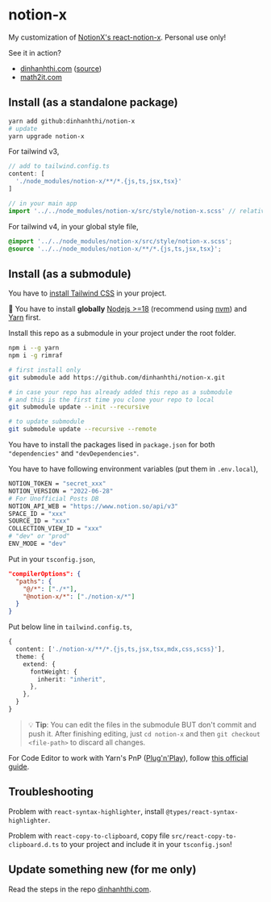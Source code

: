 # notion-x

My customization of [NotionX's react-notion-x](https://github.com/NotionX/react-notion-x). Personal use only!

See it in action?

- [dinhanhthi.com](https://dinhanhthi.com/) ([source](https://github.com/dinhanhthi/dinhanhthi.com))
- [math2it.com](https://math2it.com/)

## Install (as a standalone package)

```bash
yarn add github:dinhanhthi/notion-x
# update
yarn upgrade notion-x
```

For tailwind v3,

```ts
// add to tailwind.config.ts
content: [
  './node_modules/notion-x/**/*.{js,ts,jsx,tsx}'
]

// in your main app
import '../../node_modules/notion-x/src/style/notion-x.scss' // relative path
```

For tailwind v4, in your global style file,

```css
@import '../../node_modules/notion-x/src/style/notion-x.scss';
@source '../../node_modules/notion-x/**/*.{js,ts,jsx,tsx}';
```


## Install (as a submodule)

You have to [install Tailwind CSS](https://tailwindcss.com/docs/installation) in your project.

🚨 You have to install **globally** [Nodejs >=18](https://nodejs.org/en) (recommend using [nvm](https://github.com/nvm-sh/nvm)) and [Yarn](https://yarnpkg.com/) first.

Install this repo as a submodule in your project under the root folder.

```bash
npm i --g yarn
npm i -g rimraf
```

```bash
# first install only
git submodule add https://github.com/dinhanhthi/notion-x.git

# in case your repo has already added this repo as a submodule
# and this is the first time you clone your repo to local
git submodule update --init --recursive

# to update submodule
git submodule update --recursive --remote
```

You have to install the packages lised in `package.json` for both `"dependencies"` and `"devDependencies"`.

You have to have following environment variables (put them in `.env.local`),

```bash
NOTION_TOKEN = "secret_xxx"
NOTION_VERSION = "2022-06-28"
# For Unofficial Posts DB
NOTION_API_WEB = "https://www.notion.so/api/v3"
SPACE_ID = "xxx"
SOURCE_ID = "xxx"
COLLECTION_VIEW_ID = "xxx"
# "dev" or "prod"
ENV_MODE = "dev"
```

Put in your `tsconfig.json`,

```json
"compilerOptions": {
  "paths": {
    "@/*": ["./*"],
    "@notion-x/*": ["./notion-x/*"]
  }
}
```

Put below line in `tailwind.config.ts`,

```ts
{
  content: ['./notion-x/**/*.{js,ts,jsx,tsx,mdx,css,scss}'],
  theme: {
    extend: {
      fontWeight: {
        inherit: "inherit",
      },
    },
  }
}
```

> 💡 **Tip**: You can edit the files in the submodule BUT don't commit and push it. After finishing editing, just `cd notion-x` and then `git checkout <file-path>` to discard all changes.

For Code Editor to work with Yarn's PnP ([Plug'n'Play](https://yarnpkg.com/features/pnp)), follow [this official guide](https://yarnpkg.com/getting-started/editor-sdks#vscode).

## Troubleshooting

Problem with `react-syntax-highlighter`, install `@types/react-syntax-highlighter`.

Problem with `react-copy-to-clipboard`, copy file `src/react-copy-to-clipboard.d.ts` to your project and include it in your `tsconfig.json`!

## Update something new (for me only)

Read the steps in the repo [dinhanhthi.com](https://github.com/dinhanhthi/dinhanhthi.com).
